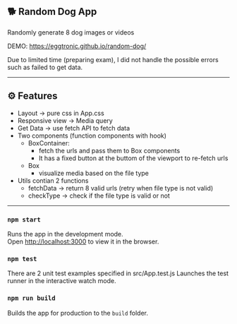 ## 🐕 Random Dog App

Randomly generate 8 dog images or videos

DEMO: https://eggtronic.github.io/random-dog/

Due to limited time (preparing exam), I did not handle the possible errors such as failed to get data.

---
## ⚙️ Features
- Layout -> pure css in App.css
- Responsive view -> Media query
- Get Data -> use fetch API to fetch data
- Two components (function components with hook)
  - BoxContainer: 
    - fetch the urls and pass them to Box components
    - It has a fixed button at the buttom of the viewport to re-fetch urls
  - Box
    - visualize media based on the file type
- Utils contian 2 functions
  -  fetchData -> return 8 valid urls (retry when file type is not valid)
  -  checkType -> check if the file type is valid or not

---
### `npm start`

Runs the app in the development mode.<br />
Open [http://localhost:3000](http://localhost:3000) to view it in the browser.

### `npm test`

There are 2 unit test examples specified in src/App.test.js
Launches the test runner in the interactive watch mode.

### `npm run build`

Builds the app for production to the `build` folder.